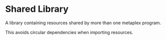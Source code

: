 # Shared Library

A library containing resources shared by more than one metaplex program.

This avoids circular dependencies when importing resources.
